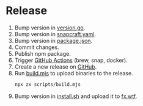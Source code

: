 # Release

1. Bump version in [version.go](version.go).
2. Bump version in [snapcraft.yaml](snap/snapcraft.yaml).
3. Bump version in [package.json](npm/package.json).
4. Commit changes.
5. Publish npm package.
6. Trigger [GitHub Actions](https://github.com/amstuta/fx/actions) (brew, snap, docker).
7. Create a new release on [GitHub](https://github.com/amstuta/fx/releases/new).
8. Run [build.mjs](scripts/build.mjs) to upload binaries to the release.
   ```sh
   npx zx scripts/build.mjs
   ```
9. Bump version in [install.sh](https://github.com/amstuta/fx.wtf/blob/master/public/install.sh) and upload it
   to [fx.wtf](https://fx.wtf).
